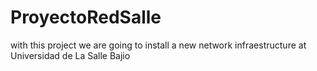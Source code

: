 # ProyectoRedSalle

 with this project we are going to install a new network infraestructure at Universidad de La Salle Bajio


